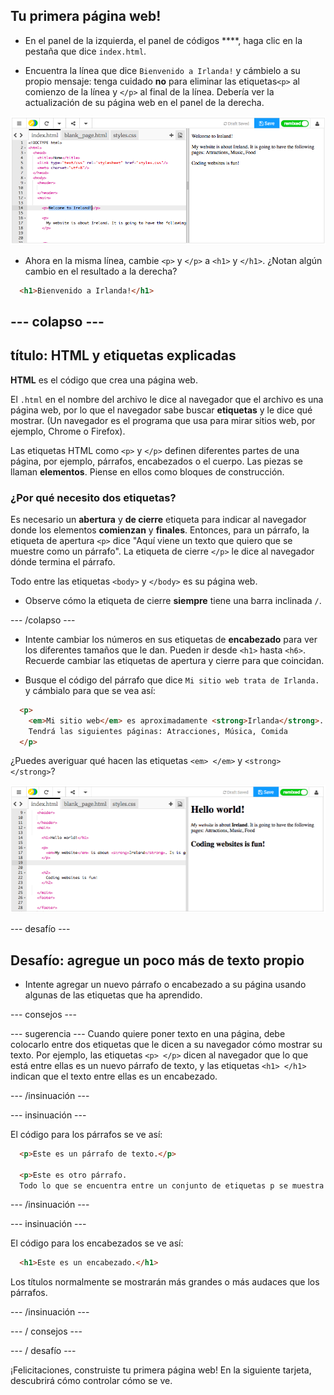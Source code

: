 ## Tu primera página web!

- En el panel de la izquierda, el panel de códigos ****, haga clic en la pestaña que dice `index.html`.

- Encuentra la línea que dice `Bienvenido a Irlanda!` y cámbielo a su propio mensaje: tenga cuidado **no** para eliminar las etiquetas`<p>` al comienzo de la línea y `</p>` al final de la línea. Debería ver la actualización de su página web en el panel de la derecha.

![Ejemplo de párrafo HTML](images/egFirstHtmlCode.png)

- Ahora en la misma línea, cambie `<p>` y `</p>` a `<h1>` y `</h1>`. ¿Notan algún cambio en el resultado a la derecha?

```html
  <h1>Bienvenido a Irlanda!</h1>
```

## \--- colapso \---

## título: HTML y etiquetas explicadas

**HTML** es el código que crea una página web.

El `.html` en el nombre del archivo le dice al navegador que el archivo es una página web, por lo que el navegador sabe buscar **etiquetas** y le dice qué mostrar. (Un navegador es el programa que usa para mirar sitios web, por ejemplo, Chrome o Firefox).

Las etiquetas HTML como `<p>` y `</p>` definen diferentes partes de una página, por ejemplo, párrafos, encabezados o el cuerpo. Las piezas se llaman **elementos**. Piense en ellos como bloques de construcción.

### ¿Por qué necesito dos etiquetas?

Es necesario un **abertura** y **de cierre** etiqueta para indicar al navegador donde los elementos **comienzan** y **finales**. Entonces, para un párrafo, la etiqueta de apertura `<p>` dice "Aquí viene un texto que quiero que se muestre como un párrafo". La etiqueta de cierre `</p>` le dice al navegador dónde termina el párrafo.

Todo entre las etiquetas `<body>` y `</body>` es su página web.

- Observe cómo la etiqueta de cierre **siempre** tiene una barra inclinada `/`.

\--- /colapso \---

- Intente cambiar los números en sus etiquetas de **encabezado** para ver los diferentes tamaños que le dan. Pueden ir desde `<h1>` hasta `<h6>`. Recuerde cambiar las etiquetas de apertura y cierre para que coincidan.

- Busque el código del párrafo que dice `Mi sitio web trata de Irlanda.` y cámbialo para que se vea así:

```html
  <p>
    <em>Mi sitio web</em> es aproximadamente <strong>Irlanda</strong>. 
    Tendrá las siguientes páginas: Atracciones, Música, Comida
  </p>
```

¿Puedes averiguar qué hacen las etiquetas `<em> </em>` y `<strong> </strong>`?

![Ejemplo de etiquetas HTML](images/egFirstTags.png)

\--- desafío \---

## Desafío: agregue un poco más de texto propio

- Intente agregar un nuevo párrafo o encabezado a su página usando algunas de las etiquetas que ha aprendido.

\--- consejos \---

\--- sugerencia \--- Cuando quiere poner texto en una página, debe colocarlo entre dos etiquetas que le dicen a su navegador cómo mostrar su texto. Por ejemplo, las etiquetas `<p> </p>` dicen al navegador que lo que está entre ellas es un nuevo párrafo de texto, y las etiquetas `<h1> </h1>` indican que el texto entre ellas es un encabezado.

\--- /insinuación \---

\--- insinuación \---

El código para los párrafos se ve así:

```html
  <p>Este es un párrafo de texto.</p>

  <p>Este es otro párrafo.
  Todo lo que se encuentra entre un conjunto de etiquetas p se muestra en una línea larga en la página web.</p>
```

\--- /insinuación \---

\--- insinuación \---

El código para los encabezados se ve así:

```html
  <h1>Este es un encabezado.</h1>
```

Los títulos normalmente se mostrarán más grandes o más audaces que los párrafos.

\--- /insinuación \---

\--- / consejos \---

\--- / desafío \---

¡Felicitaciones, construiste tu primera página web! En la siguiente tarjeta, descubrirá cómo controlar cómo se ve.